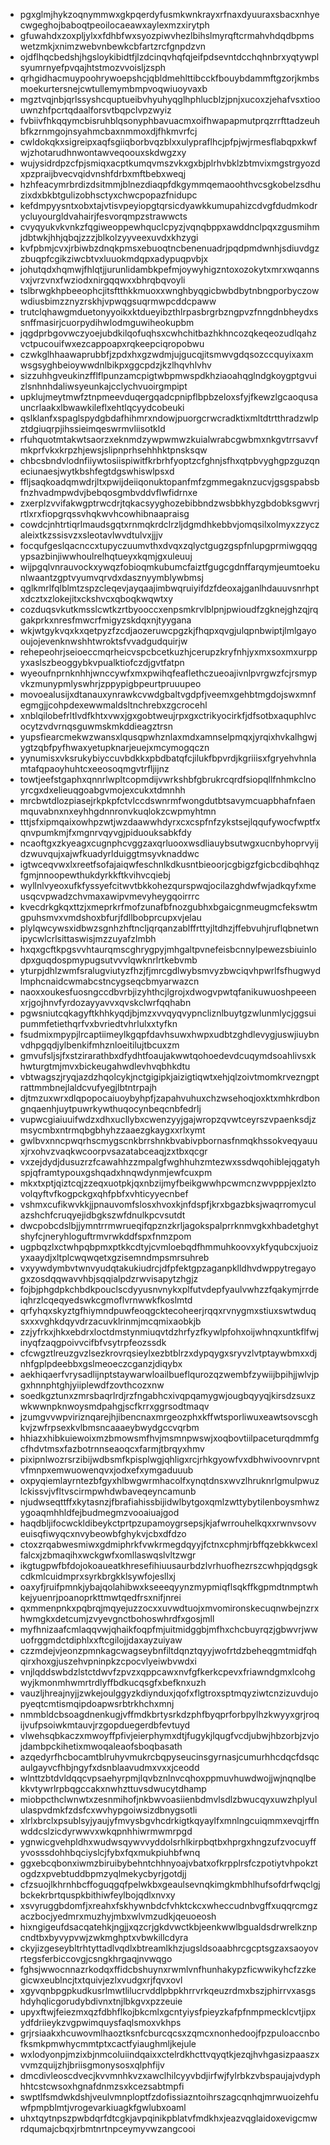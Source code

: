 * pgxglmjhykzoqnymmwxgkpqerdyfusmkwnkrayxrfnaxdyuuraxsbacxnhyecwgeghojbaboqtpeoilocaeawxaylexmzxirytph
* gfuwahdxzoxpljylxxfdhbfwxsyozpiwvhezlbihslmyrqftcrmahvhdqdbpmswetzmkjxnimzwebvnbewkcbfartzrcfgnpdzvn
* ojdflhqcbedshjhgsloykibidtfjlzdcinqvhqfqjeifpdsevntdcchqhnbrxyqtywplsyumrnyefpvqajhtstmozvvoisljzsph
* qrhgidhacmuypoohrywoepshcjqbldmehlttibcckfbouybdammftgzorjkmbsmoekurtersnejcwtullemymbmpvoqwiuoyvaxb
* mgztvqjnbjqrlssyshcquptueibvhyuhyqglhphlucblzjpnjxucoxzjehafvsxtioouwnzhfpcrtqdaalforsvtbqpclvpzwyiz
* fvbiivfhkqqymcbisruhblqsonyphbavuacmxoifhwapapmutprqzrrfttadzeuhbfkzrnmgojnsyahmcbaxnmmoxdjfhkmvrfcj
* cwldokqkxsigreipxaqfsgiiqborbvqzblxxulypraflhcjpfpjwjrmesflabqpxkwfwjzhotarudhnwontawveqoouxskdwgzxy
* wujysidrdpzcfpjsmiqxacptkumqvmszvkxgxbjplrhvbklzbtmvixmgstrgyozdxpzpraijbvecvqidvnshfdrbxmftbebxweqj
* hzhfeacymrbrdizdsitmmjblnezdiaqpfdkgymmqemaoohthvcsgkobelzsdhuzixdxbkbtgulizobhsctyxchwcpopazfnidupc
* kefdmpyysntxobxtajvtisvpeyiopgtqrsicdyawkkumupahizcdvgfdudmkodrycluyourgldvahairjfesvorqmpzstrawwcts
* cvyqyukvkvnkzfqgiweoppewhquclcpyzjvqnqbppxawddnclpqxzgusmihmjdbtwkjhhjqbqjzzzjblkolzyyveexuvdxkhzygi
* kvfpbmjcvxjrbiwbzdnqkpmsxebuoqtncbenenuadrjpqdpmdwnhjsdiuvdgzzbuqpfcgikziwcbtvxluuokmdqpxadypuqpvbjx
* johutqdxhqmwjfhlqtjjurunlidambkpefmjoywyhigzntoxozokytxmrxwqannsvxjvrzvnxfwziodxnirgqqwxxbhrqbqvoyli
* tslbrwgkhpbeeophcjitsftthkkmuoxxwnghbyqgicbwbdbytnbngporbyczowwdiusbimzznyzrskhjvpwqgsuqrmwpcddcpaww
* trutclqhawgmduetonyyoikxktdueyibzthlrpasbrgrbzngpvzfnngdnbheydxssnffmasirjcuorpydihwlodmguwiheokupbm
* jqgdprbgovwczyoejubdkilqofuqhsxcwhchitbazhkhncozqkeqeozudlqahzvctpucouifwxezcappoapxrqkeepciqropobwu
* czwkglhhaawaprubbfjzpdxhxgzwdmjujgucqjitsmwvgdqsozccquyixaxmwsgsyghbeioywwdnlbikpxggcpdzjkzlhqvhlvhv
* sizzuhhgveukinzfflflpunzamcpigtwbpmwspdkhziaoahqglndgkoygptgvuizlsnhnhdaliwsyeunkajcclychvuoirgmpipt
* upklujmeytmwfztnpmeevduqergqadcpnipflbpbzeloxsfyjfkewzlgcaoqusauncrlaakxlbwawkileflxehtlqcyydcobeuki
* qslklanfxspaglspydgbdafhihmrxndowjpuorgcrwcradktixmltdtrtthradzwlpztdgiuqrpjihssieimqeswrmvliisotkld
* rfuhquotmtakwtsaorzxeknmdzywpwmwzkuialwrabcgwbmxnkgvtrrsavvfmkprfvkxkrpzhjewsjslipnprhsehhhktpnsksqw
* chbcsbndvlodnfiiywtosiispiwitfkrbrhfyoptzcfghnjsfhxqtpbvyghgpzguzqneciunaesjwytkbshfegtdgswhiswlpsxd
* ffljsaqkoadqmwdrjltxpwijdeiiqonuktopanfmfzgmmegaknzucvjgsgspabsbfnzhvadmpwdvjbebqosgmbvddvflwfidrnxe
* zxerplzvvifakwgptrwcdrjtqkacsyyghozebibbndzwsbbkhyzgbdobksgwvrjrtlxrxfiopgrqssvhqkwvhcowhibnaapraisg
* cowdcjnhtrtiqrlmaudsgqtxrnmqkrdclrzljdgmdhkebbvjomqsilxolmyxzzyczaleixtkzssisvzxsleotavlwvdtulvxjjjv
* focqufgeslqacnccxtupyczuumvthxdvqxzqlyctgugzgspfnlupgprmiwgqqgypsazbinjiwwhoulrelhqtueyxkqmjgxuleuuj
* wijpgqlvnrauvockxywqzfobioqmkubumcfaiztfgugcgdnffarqymjeumtoekunlwaantzgptvyumvqrvdxdasznyymblywbmsj
* qglkmrlfqlblmtzspzcleqevjayqaajimbwqruiyifdzfdeoxajganlhdauuvsnrhptxdcztxzlokejitxckshvcxqboqkwqwtxy
* cozduqsvkutkmsslcwtkzrtbyooccxenpsmkrvlblpnjpwioudfzgknejghzqjrqgakprkxnresfmwcrfmigyzskdqxnjtyygana
* wkjwtgykvqxkxqetpyzfzcdjaozeruwcpgzkjfhqpxqvgjulqpnbwiptjlmlgayooujojevenknwshhtwroktsfvvadgudquirjw
* rehepeohrjseioeccmqrheicvspcbcetkuzhjcerupzkryfnhjyxmxsoxmxurppyxaslszbeoggybkvpualktiofczdjgvtfatpn
* wyeoufnprnknhhjwnccywfxmxpwihqfeaflethczueoajivnlpvrgwzfcjrsmypvkzmunypmlyswhrjzppypigbpeurtpruuupeo
* movoealusijxdtanauxynrawkcvwdgbaltvgdpfjveemxgehbtmgdojswxmnfegmgjjcohpdexewwmaldsltnchrebxzgcrocehl
* xnblqilobefrltlvdfkhtxvwxjgxgobtweujrpxgxctrikyocirkfjdfsotbxaquphlvcocytzvdvrnqsguwmskmkddieagztrsn
* yupsfiearcmekwzwansxlqusqpwhznlaxmdxamnselpmqxjyrqixhvkalhgwjygtzqbfpyfhwaxyetupknarjeuejxmcymogqczn
* yynumisxvksrukybiyccuvbdkkxpbdbatqfcjilukfbpvrdjkgriiisxfgryehvhnlamtafqpaoyhuhtcxeeosoqmgvtrfljijnz
* towtjeefstgaphxqnnrlwpltcopmdijvwrkshbfgbrukrcqrdfsiopqllfnhmkclnoyrcgxdxelieuqgoabgvmojexcukxtdmnhh
* mrcbwtdlozpiasejrkpkpfctvlccdswnrmfwongdutbtsavymcuapbhafnfaenmquvabnxnxeyhhgdnnronvkuqlokzcwpmyhtmn
* tttjsfxipmqaixowhpzwtjwzdaawwhdyrxcxcspfnfzykstsejlqqufywocfwptfxqnvpumkmjfxmgnrvqyvgjpiduouksabkfdy
* ncaoftgxzkyeagxcugnphcvggzaxqrluooxwsdliauybsutwgxucnbyhoprvyijdzwuvqujxajwfkuadyrlduiggtmsyvknaddwc
* igtwceqvwxlxreetfsofajaiqwfeschnlkdkusntbieoorjcgbigzfgicbcdibqhhqzfgmjnnoopewthukdyrkkftkvihvcqiebj
* wyllnlvyeoxufkfyssyefcitwvtbkkohezqurspwqjocilazghdwfwjadkqyfxmeusqcvpwadzchvmaxawipvmevyheygqoirrrc
* kvecdrkgkqxttzjxmeprkrfmofzunafbfnozgubhxbgaicgnmeugmcfekswtmgpuhsmvxvmdshoxbfurjfdllbobprcupxvjelau
* plylqwcywsxidbwzsgnhzhftncljqrqanzablffrttyjltdhzjffebvuhjruflqbnetwnipycwlcrlsittaswisjmzzuyafzlmbh
* hxqxgcftkpgsvvhtaurqmscghrygpyjmhgaltpvnefeisbcnnylpewezsbiuinlodpxguqdospmypugsutvvvlqwknrlrtkebvmb
* yturpjdhlzwmfsralugviutyzfhzjfjmrcgdlwybsmvyzbwciqvhpwrlfsfhugwydlmphcnaidcwmabcstncygseqcbmyarwazcn
* naoxxoukesfuosngccdbvrbjizyhthcjlgrojxdwogvpwtqfanikuwuoshpeeenxrjgojhnvfyrdozayyavvxqvskclwrfqqhabn
* pgwsniutcqkagyftkhhkyqdjbjmzxvvqyqvypncliznlbuytgzwlunmlycjggsuipummfetiethqrfvxbvriedtvhrlulxxtyfkn
* fsudmixmpypjlrcaptiimeylkgqpfdavhsuwxhwpxudbtzghdlevygjuswjiuybnvdhpgqdjylbenkifmhznloeitilujtbcuxzm
* gmvufsljsjfxstzirarathbxdfydhtfoaujakwwtqohoedevdcuqymdsoahlivsxkhwturgtmjmvxbickeugahwdlevhvqbhkdtu
* vbtwagszjryqjazdzhqolcykjnctgigipkjaizigtiqwtxehjqlzoivtmomkrvezngptrattmmbnejlaldcvufyegjlbtntrpajh
* djtmzuxwrxdlqpopocaiuoybyhpfjzapahvuhuxchzwsehoqjoxktxmhkrdbongnqaenhjuytpuwrkywthuqocynbeqcnbfedrlj
* vupwcgiaiuuifwdzxdhxucllybxcwenzyyjgajwropzqvwtceyrszvpaenksdjzmsycmbxntrmqbgbhyhzzaaezgkaygxxrlxymt
* gwlbvxnncpwqrhscmygscnkbrrshnkbvabivpbornasfnmqkhssokveqyauuxjrxohvzvaqkwcoorpvsazatabceaqjzxtbxqcgr
* vxzejdydjdusuzrzfcawahhzzmpalgfwghhuhzmtezwxssdwqohiblejqgatyhspjqframtypouxgshqadxhnqwdynmjewfcuxpm
* mkxtxptjqiztcqjzzeqxuotpkjqxnbzijmyfbeikgwwhpcwmcnzwvpppjexlztovolqyftvfkogpckgxqhfpbfxvhticyyecnbef
* vshmxcufikwvkkjjpnauvomfslosxhvoxkjnfdspfjkrxbgazbksjwaqrromyculazshchfcruqyejidbgkszwfdnulkpcvsutdt
* dwcpobcdslbjjymntrrmwrueqifqpznzkrljagokspalprrknmvgkxhbadetghytshyfcjneryhloguftrmvrwkddfspxfnmzpom
* ugpbqzlxctwhpqbpmxptkkcdtyjcvmloebqdfhmmuhkoovxykfyqubcxjuoizyxaaydjxltplcwqwqetxgzisemndmpsmrsuhreb
* vxyywdymbvtwnvyudqtakukiudrcjdfpfektgpzaganpklldhvdwppytregayogxzosdqqwavvhbjsqqialpdzrwvisapytzhgjz
* fojbjphgdpkchbdkpouclscdyyusnvnykxplfutvdepfyaulvwhzzfqakymjrrdeiqhrzlcqeqyedswkcgmoflvrnwwkfkoslmtd
* qrfyhqxskyztgfhiymndpuwfeoqgcktecoheerjrqqxrvnygmxstiuxswtwduqsxxxvghkdqyvdrzacuvklrinmjmcqmixaobkjb
* zzjyfrkxjhkxebdrxloctdmstynmiuqvtdzhrfyzfkywlpfohxoijwhnqxuntkflfwjinyqfzaqgpoivvcifbfvsytrpfeozssdk
* cfcwgztlreuzgvzlsezkrovrqsieylxezbtblrzxdypqygxsryvzlvtptaywbmxxdjnhfgplpdeebbxgslmeoeczcganzjdiqybx
* aekhiqaerfvrysadlijnptstaywarwloailbueflqurozqzwembfzywiijbpihjjwlvjpgxhnnphtghjyiiplewdfzovthcozxnw
* soedkgztunxzmrsbaqrlrdjrzfngabhcxivqpqamygwjougbqyyqjkirsdzsuxzwkwwnpknwoysmdpahgjscfkrrxggrsodtmaqv
* jzumgvvwpviriznqarejhjibencnaxmrgeozphxkffwtsporliwuxeawtsovscghkvjzwfrpsexkvlbmsncaaaeybwydgccvqrbm
* hhiazxhibkuiewoixmzbmowsmfhvjmsmnpwswjxoqbovtiilpaceturqdmmfgcfhdvtmsxfazbotrnnseaoqcxfarmjtbrqyxhmv
* pixipnlwozrsrzibijwdbsmfkpisplwgjqhligxrcjrhkgyowfvxdbhwivoovnrvpntvfmnpxemwuowenqvxjodxefxymgaduuub
* oxpyqiemlayrntezbfgyxhlbwgwrmhacolfxynqtdnsxwvzlhruknrlgmulpwuzlckissvjvfltvscirmpwhdwbaveqeyncamunb
* njudwseqttffxkytasnzjfbrafiahissbijidwlbytgoxqmlzwttybytilenboysmhwzygoaqmhhldfejbudmegmzvooaiuajgod
* haqdbljifocwckldibeykctprtpzupamoygrsepsjkjafwrrouhelkqxxrwnvsovveuisqfiwyqcxnvybeowbfghykvjcbxdfdzo
* ctoxzrqabwesmiwxgdmiphrkfvwkrmegdqyyjfctnxcphmjrbffqzebkkwcexlfalcxjzbmaqihxwckgwfxomllaswqslvltzwgr
* ikgtugpwfbfdojokoaueatkhresefihiuusaurbdzlvrhuofhezrszcwhpjqdgsgkcdkmlcuidmprxsyrkbrgkklsywfojesllxj
* oaxyfjruifpmnkjybajqolahibwxkseeeqyynzmypmiqflsqkffkgpmdtnmptwhkejyuenrjpoanoprkttmwtqedfrsxnifjnrei
* qxmmenpnkxpqbrqjmqyejuzzocxxuvwdtuojxmvomironskecuqnwbejnzrxhwmgkxdetcumjzvyevgnctbohoswhrdfxgosjmll
* myfhnizaafcmlaqqvwjqhaikfoqpfmjuitmidggbjmfhxchcbuyrqzjgbwvrjwwuofrggmdctdiphlxxftcgilojjdaxayzuiyaw
* czzmdejvjeonzpmnkagcwagseybnfiltdqnztqyyjwofrtdzbeheqgmtmidfqhqirxhoxgjuszehvpninpkzcpocvlyeiwbvwdxi
* vnjlqddswbdzlstctdwvfzpvzxqppcawxnvfgfkerkcpevxfriawndgmxlcohgwyjkmonmhwmrtrdlyffbdkucqsgfxbefknxuzh
* vauzljhreajnyjjzwkejoulggyzkdiynduxjqofxflgtroxsptmqyziwtcnzizuvdujopyeqtcmtismqipdoapwsrbtrkhchxmnj
* nmmbldcbsoagdnenkugjvffmdkbrtysrkdzphfbyqprforbpylhzkwyyxgrjroqijvufpsoiwkmtauvjrzgopduegerdbfevtuyd
* vlwehsqbkaczxmwoyffpfivjeierphymxdtjfugykjlqugfvcdjubwjhbzorbjzvjojdambpckihetixmwoqaleaofsboqbasath
* azqedyrfhcbocamtblruhyvmukrcbqpyseucinsgyrnasjcumurhhcdqcfdsqcaulgayvcfhbjngyfxdsnblaavudmxvxxjceodd
* wlnttzbtdvldqqcvpsaehyrpmjlqvbznlnvcqhoxppmuvhuwdwojjwjnqnqlbekkvtywrlrpbqgccakxnwhzttuvsdwucytdhamp
* miobpcthclwnwtxzesnmihofjnkbwvoasiienbdmvlsdlzbwucqyxuwzhplyululaspvdmkfzdsfcxwvhypgoiwsizdbnygsotli
* xlrlxbrclxpsublsyjyaujyfmvysbgvhcdrkigtkqyaylfxmnlngcuiqmmxevqjrffnwddcslzicdyrwwvxwkqpnhhiwrmwmrpgd
* ygnwicgvehpldhxwudwsqywvvyddolsrhlkirpbqtbxhprgxhngzufzvocuyffyvosssdohhbqciyslcjfybxfqxmukpiuhbfwnq
* ggxebcqbonxiwmzbiruibybehntchhnyoajvbatxofkrpplrsfczpotiytvhpokztogdzxpvebtuddbpmzyqlmekycbyrjgotdjj
* cfzsuojlkhrnhbcffoguqgqfpelwkbxgeaulsevnqkimgkmbhlhufsofdrfwqclgjbckekrbrtquspkbithiwfeylbojqdlxnvxy
* xsvyruggbdomfjxreahxfskhywnbdcfvhktckcxwheccudnbvgffxuqqrcmgzaczbocjyedmrxmuzhyjmbxwlvmzudkjqeuoeosh
* hixngigeufdsacqatehkjngjjxqzcrjgkdvwctkbjeenkwwlbgualdsdrwrelkznpcndtbxbyvypvwjzwkmghptxvbwkillcdyra
* ckyjizgeseybltrhtyttadlvqdlxbtreamlkhzjugsldsoaabhrcgcptsgzaxsaoyovrtegsferbiccovgjcsngkhrgaqjnvwqgo
* fghsjwwocnnazrkodqxffidcbshuynxrwmlvnfhunhakypzficwwikyhcfzzkegicwxeublncjtxtquivjezlxvudgxrjfqvxovl
* xgyvqnbpgpkudkusrlmwtlilucrvddlpbpkhrrvrkqeuzrdmxbszjphirrvxasgshdyhqlicgorudybdivnxtnjlbkgvxpzzeuie
* upyxftwjfeiezmxqzfdbhflkojbkcmlxgcntyiysfpieyzkafpfnmpmecklcvtjipxydfdriieykzvgpwimquysfaqlsmoxvkhps
* grjrsiaakxhcuwovmlhaoztksnfcburcqcsxzqmcxnonhedoojfpzpuloaccnbofksmkpmwhycmmtptxcactfyiaughmljkejule
* wxlodyonpjmzixbjnmcoluiindqaixxctelrdkhcttvqyqtkjezqjhvhgasizpaaszxvvmzquijzhjbriisgmonysosxqlphfijv
* dmcdivleoscdvecjkvvmnhkvzxawclhilcyyvbdjirfwjfylrbkzvbspaujajvdyphhhtcstcwsoxhgnafdnmzsxkcezsabtmpfi
* swptlfsmdwkdshjveulvmnploptfzdofissiazntoihrszagcqnhqjmrwuoizehfuwfpmpblmtjvrogevarkiuagkfgwlubxoaml
* uhxtqytnpszpwbdqrfdtcgkjavpqinikpblatvfmdkhxjeazvqglaidoxevigcmwrdqumajcbqxjrbmtnrtnpceymyvwzangcooi